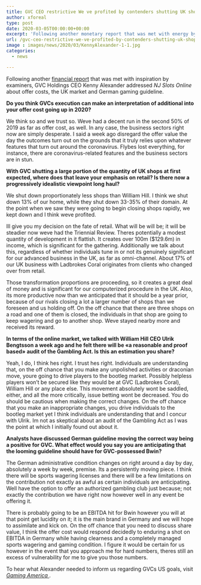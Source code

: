 ```yaml
---
title: GVC CEO restrictive We ve profited by contenders shutting UK shops
author: xforeal 
type: post
date: 2020-03-05T00:00:00+00:00
excerpt: 'Following another monetary report that was met with energy by investigators, GVC Holdings CEO Kenny Alexander addressed NJ Slots Online about offer costs, the UK market and German gaming regulation '
url: /gvc-ceo-restrictive-we-ve-profited-by-contenders-shutting-uk-shops/
image : images/news/2020/03/KennyAlexander-1-1.jpg
categories:
  - news

---
```

Following another [financial report][1] that was met with inspiration by examiners, GVC Holdings CEO Kenny Alexander addressed _NJ Slots Online_ about offer costs, the UK market and German gaming guideline. 

**Do you think GVCs execution can make an interpretation of additional into your offer cost going up in 2020?** 

We think so and we trust so. Weve had a decent run in the second 50% of 2019 as far as offer cost, as well. In any case, the business sectors right now are simply desperate. I said a week ago disregard the offer value the day the outcomes turn out on the grounds that it truly relies upon whatever features that turn out around the coronavirus. Flybes lost everything, for instance, there are coronavirus-related features and the business sectors are in stun. 

**With GVC shutting a large portion of the quantity of UK shops at first expected, where does that leave your emphasis on retail? Is there now a progressively idealistic viewpoint long haul?** 

We shut down proportionately less shops than William Hill. I think we shut down 13&percnt; of our home, while they shut down 33-35&percnt; of their domain. At the point when we saw they were going to begin closing shops rapidly, we kept down and I think weve profited. 

Ill give you my decision on the fate of retail. What will be will be; it will be steadier now weve had the Triennial Review. Theres potentially a modest quantity of development in it flattish. It creates over 100m ($129.6m) in income, which is significant for the gathering. Additionally we talk about this, regardless of whether individuals tune in or not its genuinely significant for our advanced business in the UK, as far as omni-channel. About 17&percnt; of our UK business with Ladbrokes Coral originates from clients who changed over from retail. 

Those transformation proportions are proceeding, so it creates a great deal of money and is significant for our computerized procedure in the UK. Also, its more productive now than we anticipated that it should be a year prior, because of our rivals closing a lot a larger number of shops than we foreseen and us holding off. On the off chance that there are three shops on a road and one of them is closed, the individuals in that shop are going to keep wagering and go to another shop. Weve stayed nearby more and received its reward. 

**In terms of the online market, we talked with William Hill CEO Ulrik Bengtsson a week ago and he felt there will be &#171;a reasonable and proof based&#187; audit of the Gambling Act. Is this an estimation you share?** 

Yeah, I do, I think hes right. I trust hes right. Individuals are understanding that, on the off chance that you make any unpolished activities or draconian move, youre going to drive players to the bootleg market. Possibly helpless players won&#8217;t be secured like they would be at GVC (Ladbrokes Coral), William Hill or any place else. This movement absolutely wont be saddled, either, and all the more critically, issue betting wont be decreased. You do should be cautious when making the correct changes. On the off chance that you make an inappropriate changes, you drive individuals to the bootleg market yet I think individuals are understanding that and I concur with Ulrik. Im not as skeptical about an audit of the Gambling Act as I was the point at which I initially found out about it. 

**Analysts have discussed German guideline moving the correct way being a positive for GVC. What effect would you say you are anticipating that the looming guideline should have for GVC-possessed Bwin?** 

The German administrative condition changes on right around a day by day, absolutely a week by week, premise. Its a persistently moving piece. I think there will be sports wagering licenses and there will be a few limitations on the contribution not exactly as awful as certain individuals are anticipating. Well have the option to offer an authorized gambling club just because; not exactly the contribution we have right now however well in any event be offering it. 

There is probably going to be an EBITDA hit for Bwin however you will at that point get lucidity on it; it is the main brand in Germany and we will hope to assimilate and kick on. On the off chance that you need to discuss share value, I think the offer cost would respond decidedly to enduring a shot on EBITDA in Germany while having clearness and a completely managed sports wagering and gaming condition. I figure it would be certain for us however in the event that you approach me for hard numbers, theres still an excess of vulnerability for me to give you those numbers. 

To hear what Alexander needed to inform us regarding GVCs US goals, visit <a href="https://gamingamerica.com/news/369/gvc-ceo-gvcmgm-will-gain-good-leverage-off-yahoo-deal" rel="noopener noreferrer" target="_blank"><em>Gaming America </em></a>.

 [1]: #